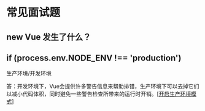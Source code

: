 # 常见面试题

## new Vue 发生了什么？



##  if (process.env.NODE_ENV !== 'production') 

生产环境/开发环境

答：开发环境下，Vue会提供许多警告信息来帮助排错，生产环境下可以去掉它们以减小代码体积，同时避免一些警告检查所带来的运行时开销。[[开启生产环境模式](https://cn.vuejs.org/v2/guide/deployment.html#开启生产环境模式)]



